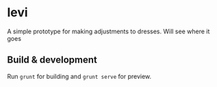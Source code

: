 # levi

A simple prototype for making adjustments to dresses. Will see where it goes

## Build & development

Run `grunt` for building and `grunt serve` for preview.
